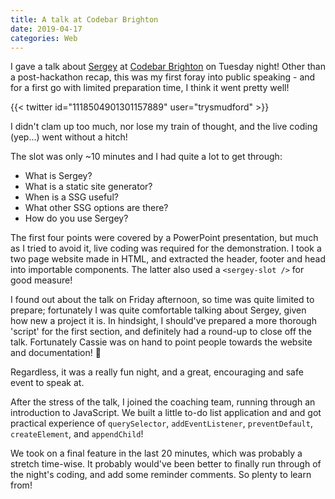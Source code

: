 ```yaml
---
title: A talk at Codebar Brighton
date: 2019-04-17
categories: Web
---
```


I gave a talk about [Sergey](https://sergey.trysmudford.com/) at [Codebar Brighton](https://codebar.io/brighton) on Tuesday night! Other than a post-hackathon recap, this was my first foray into public speaking - and for a first go with limited preparation time, I think it went pretty well!

{{< twitter id="1118504901301157889" user="trysmudford" >}}

I didn't clam up too much, nor lose my train of thought, and the live coding (yep...) went without a hitch!

The slot was only ~10 minutes and I had quite a lot to get through:

- What is Sergey?
- What is a static site generator?
- When is a SSG useful?
- What other SSG options are there?
- How do you use Sergey?

The first four points were covered by a PowerPoint presentation, but much as I tried to avoid it, live coding was required for the demonstration. I took a two page website made in HTML, and extracted the header, footer and head into importable components. The latter also used a `<sergey-slot />` for good measure!

I found out about the talk on Friday afternoon, so time was quite limited to prepare; fortunately I was quite comfortable talking about Sergey, given how new a project it is. In hindsight, I should've prepared a more thorough 'script' for the first section, and definitely had a round-up to close off the talk. Fortunately Cassie was on hand to point people towards the website and documentation! 🙈

Regardless, it was a really fun night, and a great, encouraging and safe event to speak at.

After the stress of the talk, I joined the coaching team, running through an introduction to JavaScript. We built a little to-do list application and and got practical experience of `querySelector`, `addEventListener`, `preventDefault`, `createElement`, and `appendChild`!

We took on a final feature in the last 20 minutes, which was probably a stretch time-wise. It probably would've been better to finally run through of the night's coding, and add some reminder comments. So plenty to learn from!
